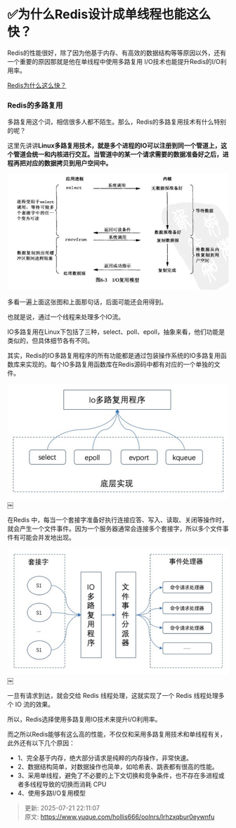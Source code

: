 # ✅为什么Redis设计成单线程也能这么快？

Redis的性能很好，除了因为他基于内存、有高效的数据结构等等原因以外，还有一个重要的原因那就是他在单线程中使用多路复用 I/O技术也能提升Redis的I/O利用率。



[Redis为什么这么快？](https://www.yuque.com/hollis666/oolnrs/kc7dw3)



### Redis的多路复用


多路复用这个词，相信很多人都不陌生。那么，Redis的多路复用技术有什么特别的呢？



这里先讲讲**Linux多路复用技术，就是多个进程的IO可以注册到同一个管道上，这个管道会统一和内核进行交互。当管道中的某一个请求需要的数据准备好之后，进程再把对应的数据拷贝到用户空间中。**



![1671869113602-d513bd05-7ec3-4ad9-adbb-e32e3d9f3856.jpeg](./img/EEQ_y6Nd4QkR3Js5/1671869113602-d513bd05-7ec3-4ad9-adbb-e32e3d9f3856-252369.jpeg)



多看一遍上面这张图和上面那句话，后面可能还会用得到。



也就是说，通过一个线程来处理多个IO流。



IO多路复用在Linux下包括了三种，select、poll、epoll，抽象来看，他们功能是类似的，但具体细节各有不同。



其实，Redis的IO多路复用程序的所有功能都是通过包装操作系统的IO多路复用函数库来实现的。每个IO多路复用函数库在Redis源码中都有对应的一个单独的文件。



![1671869113599-53d7dd5b-2958-4d86-99a1-1b18b8194534.jpeg](./img/EEQ_y6Nd4QkR3Js5/1671869113599-53d7dd5b-2958-4d86-99a1-1b18b8194534-392885.jpeg)￼



在Redis 中，每当一个套接字准备好执行连接应答、写入、读取、关闭等操作时，就会产生一个文件事件。因为一个服务器通常会连接多个套接字，所以多个文件事件有可能会并发地出现。



![1671869113602-bf07074d-d7e4-48c1-808f-e265e9d17daf.jpeg](./img/EEQ_y6Nd4QkR3Js5/1671869113602-bf07074d-d7e4-48c1-808f-e265e9d17daf-380963.jpeg)￼



一旦有请求到达，就会交给 Redis 线程处理，这就实现了一个 Redis 线程处理多个 IO 流的效果。



所以，Redis选择使用多路复用IO技术来提升I/O利用率。



而之所以Redis能够有这么高的性能，不仅仅和采用多路复用技术和单线程有关，此外还有以下几个原因：



+  1、完全基于内存，绝大部分请求是纯粹的内存操作，非常快速。 
+  2、数据结构简单，对数据操作也简单，如哈希表、跳表都有很高的性能。 
+  3、采用单线程，避免了不必要的上下文切换和竞争条件，也不存在多进程或者多线程导致的切换而消耗 CPU 
+  4、使用多路I/O复用模型 





> 更新: 2025-07-21 22:11:07  
> 原文: <https://www.yuque.com/hollis666/oolnrs/lrhzxqbur0eywnfu>
